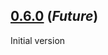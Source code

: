

<a name="0.6.0"></a>
## [0.6.0](https://github.com/miter-framework/miter/tree/0.6.0) (_Future_)

Initial version
